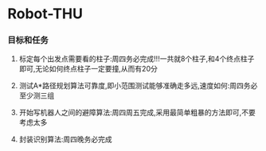 # Robot-THU

### 目标和任务

1. 标定每个出发点需要看的柱子:周四务必完成!!!一共就8个柱子,和4个终点柱子即可,无论如何终点柱子一定要撞,从而有20分

2. 测试A*路径规划算法可靠度,即小范围测试能够准确走多远,速度如何:周四务必至少测三组

3. 开始写机器人之间的避障算法:周四周五完成,采用最简单粗暴的方法即可,不要考虑太多

4. 封装识别算法:周四晚务必完成